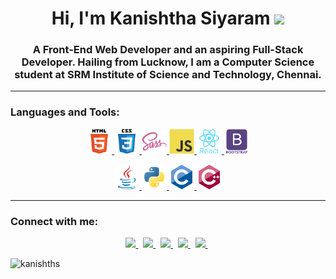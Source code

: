 <h1 align="center">Hi, I'm Kanishtha Siyaram <img src="https://media.giphy.com/media/hvRJCLFzcasrR4ia7z/giphy.gif" width="25px"> </h1> 

<h3 align="center">A Front-End Web Developer and an aspiring Full-Stack Developer. Hailing from Lucknow, I am a Computer Science student at SRM Institute of Science and Technology, Chennai.</h3>
<hr>

</p>
<h3 align="left">Languages and Tools:</h3>
<p align="center"> 
<a href="https://www.w3.org/html/" target="_blank"> <img src="https://raw.githubusercontent.com/devicons/devicon/master/icons/html5/html5-original-wordmark.svg" alt="html5" width="40" height="40"/> </a> 
<a href="https://www.w3schools.com/css/" target="_blank"> <img src="https://raw.githubusercontent.com/devicons/devicon/master/icons/css3/css3-original-wordmark.svg" alt="css3" width="40" height="40"/> </a> 
<a href="https://sass-lang.com" target="_blank"> <img src="https://raw.githubusercontent.com/devicons/devicon/master/icons/sass/sass-original.svg" alt="sass" width="40" height="40"/> </a>
<a href="https://developer.mozilla.org/en-US/docs/Web/JavaScript" target="_blank"> <img src="https://raw.githubusercontent.com/devicons/devicon/master/icons/javascript/javascript-original.svg" alt="javascript" width="40" height="40"/> </a> 
<a href="https://reactjs.org/" target="_blank"> <img src="https://raw.githubusercontent.com/devicons/devicon/master/icons/react/react-original-wordmark.svg" alt="react" width="40" height="40"/> </a>
<a href="https://getbootstrap.com" target="_blank"> <img src="https://raw.githubusercontent.com/devicons/devicon/master/icons/bootstrap/bootstrap-plain-wordmark.svg" alt="bootstrap" width="40" height="40"/> </a> 
</p>
<p align="center"> 
<a href="https://www.java.com" target="_blank"> <img src="https://raw.githubusercontent.com/devicons/devicon/master/icons/java/java-original.svg" alt="java" width="40" height="40"/> </a> 
<a href="https://www.python.org" target="_blank"> <img src="https://raw.githubusercontent.com/devicons/devicon/master/icons/python/python-original.svg" alt="python" width="40" height="40"/> </a> 
<a href="https://www.cprogramming.com/" target="_blank"> <img src="https://raw.githubusercontent.com/devicons/devicon/master/icons/c/c-original.svg" alt="c" width="40" height="40"/> </a> 
<a href="https://www.w3schools.com/cpp/" target="_blank"> <img src="https://raw.githubusercontent.com/devicons/devicon/master/icons/cplusplus/cplusplus-original.svg" alt="cplusplus" width="40" height="40"/> </a> 

</p>

<hr>

<h3 align="left">Connect with me:</h3>

<p align="center">
<a href="https://www.instagram.com/__kanishtha__/" rel="nofollow">
    <img src="https://camo.githubusercontent.com/15de05815ac1eacce5ad522291d8fc1e7bc86b2aeb4e90b063a023044efe2a91/68747470733a2f2f696d672e69636f6e73382e636f6d2f666c75656e742f34382f3030303030302f696e7374616772616d2d6e65772e706e67" width="3.5%" data-canonical-src="https://img.icons8.com/fluent/48/000000/instagram-new.png" style="max-width:100%;">
  </a><span>&nbsp;</span>
   <a href="https://twitter.com/KanishthSiyaram" rel="nofollow">
    <img src="https://camo.githubusercontent.com/5b3c84ab5053790df98750af5c36c60fb05058f6f2d9f62e94cf48e3650cc4bc/68747470733a2f2f696d672e69636f6e73382e636f6d2f636f6c6f722f34382f3030303030302f747769747465722e706e67" width="3.5%" data-canonical-src="https://img.icons8.com/color/48/000000/twitter.png" style="max-width:100%;">
  </a><span>&nbsp;</span>
  <a href="https://www.linkedin.com/in/kanishtha-siyaram/" rel="nofollow">
   <img src="https://camo.githubusercontent.com/9354d286708efe5450394771240324309cd530a93524c988d92296fa01b4bd7e/68747470733a2f2f696d672e69636f6e73382e636f6d2f636f6c6f722f34382f3030303030302f6c696e6b6564696e2e706e67" width="3.5%" data-canonical-src="https://img.icons8.com/color/48/000000/linkedin.png" style="max-width:100%;">
    </a><span>&nbsp;</span>
     <a href="https://github.com/kanishths">
    <img src="https://camo.githubusercontent.com/edace24477b83fec7ceeed28766bed49d1e437525e96e7570ace005e7c8a9432/68747470733a2f2f696d672e69636f6e73382e636f6d2f666c75656e742f34382f3030303030302f6769746875622e706e67" width="3.5%" data-canonical-src="https://img.icons8.com/fluent/48/000000/github.png" style="max-width:100%;">
  </a><span>&nbsp;</span>
  <a href="mailto:mail.kanishthasiyaram15@gmail.com">
    <img src="https://camo.githubusercontent.com/3519e704bfa3608c44bb981d63331e5163bd0a3bf0ab5fbfbda3a51ada1586a2/68747470733a2f2f696d672e69636f6e73382e636f6d2f666c75656e742f34382f3030303030302f676d61696c2e706e67" width="3.5%" data-canonical-src="https://img.icons8.com/fluent/48/000000/gmail.png" style="max-width:100%;">
  </a><span>&nbsp;</span>
  




<p align="left"> <img src="https://komarev.com/ghpvc/?username=kanishths&label=Profile%20views&color=0e75b6&style=flat" alt="kanishths" /> </p>
